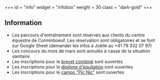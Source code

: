 +++
id = "info"
widget = "infobox"
weight = 30
class = "dark-gold"
+++
## Information

- Les parcours d'entraînement sont réservés aux clients du centre équestre de Corminboeuf. Les réservation sont obligatoires et se font sur Google Sheet (demander les infos à Joëlle au +41 79 332 07 97)
- Les concours du mois de mars sont annulés à cause de la situation sanitaire
- Les inscriptions pour le [brevet combiné](/brevet/brevet/) sont ouvertes
- Les inscriptions pour le [diplôme d'équitation](/brevet/diplome/) sont ouvertes
- Les inscriptions pour le [camps "Pic Nic"](/picnic) sont ouvertes
